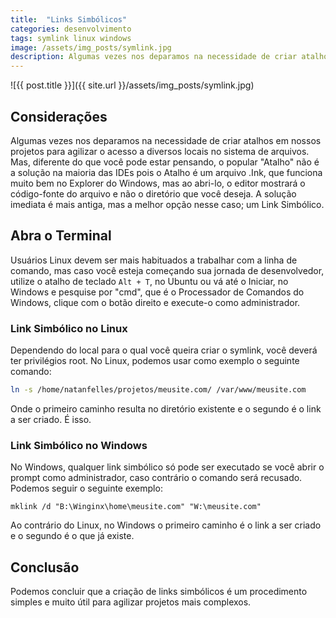 ```yaml
---
title:  "Links Simbólicos"
categories: desenvolvimento
tags: symlink linux windows
image: /assets/img_posts/symlink.jpg
description: Algumas vezes nos deparamos na necessidade de criar atalhos em nossos projetos para agilizar o acesso a diversos locais no sistema de arquivos. Mas, diferente do que você pode estar pensando, o popular "Atalho" não é a solução na maioria das IDEs pois o Atalho é um arquivo .Ink, que funciona muito bem no Explorer do Windows, mas ao abri-lo, o editor mostrará o código-fonte do arquivo e não o diretório que você deseja. A solução imediata é mais antiga, mas a melhor opção nesse caso; um Link Simbólico.
---
```


![{{ post.title }}]({{ site.url }}/assets/img_posts/symlink.jpg)

## Considerações

Algumas vezes nos deparamos na necessidade de criar atalhos em nossos projetos para agilizar o acesso a diversos locais no sistema de arquivos. Mas, diferente do que você pode estar pensando, o popular "Atalho" não é a solução na maioria das IDEs pois o Atalho é um arquivo .Ink, que funciona muito bem no Explorer do Windows, mas ao abri-lo, o editor mostrará o código-fonte do arquivo e não o diretório que você deseja. A solução imediata é mais antiga, mas a melhor opção nesse caso; um Link Simbólico.

## Abra o Terminal

Usuários Linux devem ser mais habituados a trabalhar com a linha de comando, mas caso você esteja começando sua jornada de desenvolvedor, utilize o atalho de teclado `Alt + T`, no Ubuntu ou vá até o Iniciar, no Windows e pesquise por "cmd", que é o Processador de Comandos do Windows, clique com o botão direito e execute-o como administrador.

### Link Simbólico no Linux

Dependendo do local para o qual você queira criar o symlink, você deverá ter privilégios root.
No Linux, podemos usar como exemplo o seguinte comando:

```sh
ln -s /home/natanfelles/projetos/meusite.com/ /var/www/meusite.com
```

Onde o primeiro caminho resulta no diretório existente e o segundo é o link a ser criado. É isso.

### Link Simbólico no Windows

No Windows, qualquer link simbólico só pode ser executado se você abrir o prompt como administrador, caso contrário o comando será recusado. Podemos seguir o seguinte exemplo:

```
mklink /d "B:\Winginx\home\meusite.com" "W:\meusite.com"
```

Ao contrário do Linux, no Windows o primeiro caminho é o link a ser criado e o segundo é o que já existe.

## Conclusão

Podemos concluir que a criação de links simbólicos é um procedimento simples e muito útil para agilizar projetos mais complexos.
